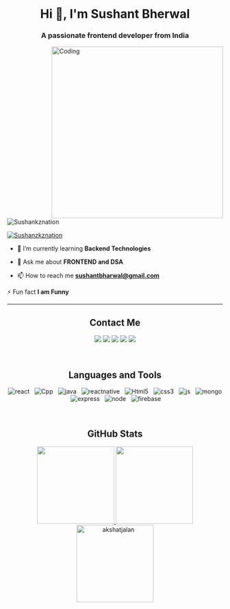 
<h1 align="center">Hi 🙏, I'm Sushant Bherwal</h1>
<h3 align="center">A passionate frontend developer from India</h3>
<img align="right" alt="Coding" width="400" src="https://cdn.dribbble.com/users/1162077/screenshots/3848914/programmer.gif">

<p align="left"> <img src="https://komarev.com/ghpvc/?username=Sushankznation&label=Profile%20views&color=0e75b6&style=flat" alt="Sushankznation" /> </p>


<p align="left"> <a href="https://twitter.com/sushankznation" target="blank"><img src="https://img.shields.io/twitter/follow/Sushankznation?logo=twitter&style=for-the-badge" alt="Sushanzkznation" /></a> </p>

- 🌱 I’m currently learning **Backend Technologies**

- 💬 Ask me about **FRONTEND and  DSA**

- 📫 How to reach me **sushantbharwal@gmail.com**

 ⚡ Fun fact **I am Funny**

---
### <h2 align="center">Contact Me</h2>
<p align="center">   
  <a href="mailto:akshatjalanmain@gmail.com" target="_blank"><img src="https://img.shields.io/badge/-Gmail-0D1117?style=for-the-badge&logo=gmail&logoColor=DB4437"></a>
    <a href="https://www.linkedin.com/in/akshat-jalan/" target="_blank"><img src="https://img.shields.io/badge/-LinkedIn-0D1117?style=for-the-badge&logo=linkedin&logoColor=0077b5"></a> 
  <a href="https://www.instagram.com/akshatxjalan/" target="_blank"><img src="https://img.shields.io/badge/-Instagram-0D1117?style=for-the-badge&logo=instagram&logoColor=C13584"></a>
       <a href="https://twitter.com/AkshatJalan13" target="_blank"><img src="https://img.shields.io/badge/Twitter-0D1117?style=for-the-badge&logo=Twitter&logoColor=1DA1F2"></a>
  <a href="https://www.youtube.com/c/haggele" target="_blank"><img src="https://img.shields.io/badge/YouTube-0D1117?style=for-the-badge&logo=youtube&logoColor=FF0000"></a>
</p>
<br>

### <h2 align="center">Languages and Tools </h2>
<p align="center">
  	<img src="https://img.shields.io/badge/React-20232A?style=for-the-badge&logo=react&logoColor=61DAFB" alt="react" />&nbsp;&nbsp;
  	<img src="https://img.shields.io/badge/C%2B%2B-00599C?style=for-the-badge&logo=c%2B%2B&logoColor=white" alt="Cpp" />&nbsp;&nbsp;
    <img src="https://img.shields.io/badge/Java-ED8B00?style=for-the-badge&logo=java&logoColor=white" alt="java" />&nbsp;&nbsp;
  	<img src="https://img.shields.io/badge/react_native%20-%2320232a.svg?&style=for-the-badge&logo=react&logoColor=%2361DAFB" alt="reactnative" />&nbsp;&nbsp;
    <img src="https://img.shields.io/badge/HTML5-E34F26?style=for-the-badge&logo=html5&logoColor=white" alt="Html5" />&nbsp;&nbsp;
  	<img src="https://img.shields.io/badge/CSS3-1572B6?style=for-the-badge&logo=css3&logoColor=white" alt="css3" />&nbsp;&nbsp;
	  <img src="https://img.shields.io/badge/JavaScript-F7DF1E?style=for-the-badge&logo=javascript&logoColor=black" alt="js" />&nbsp;&nbsp;
	  <img src="https://img.shields.io/badge/MongoDB-%234ea94b.svg?&style=for-the-badge&logo=mongodb&logoColor=white" alt="mongo" />&nbsp;&nbsp;
	    <img src="https://img.shields.io/badge/Express.js-000000?style=for-the-badge&logo=express&logoColor=white" alt="express" />&nbsp;&nbsp;
    <img src="https://img.shields.io/badge/Node.js-339933?style=for-the-badge&logo=nodedotjs&logoColor=white" alt="node" />&nbsp;&nbsp;
  	<img src="https://img.shields.io/badge/Firebase-ffca28?style=for-the-badge&logo=firebase&logoColor=black" alt="firebase" />&nbsp;&nbsp;
</p>
<br>
  

### <h2 align="center">GitHub Stats </h2>


<p align="center">
<a href="https://github.com/AVS1508">
  <img height="180em" src="https://github-readme-stats.vercel.app/api?username=akshatjalan&show_icons=true&locale=en&theme=algolia"/>
  <img height="180em" src="https://github-readme-stats.vercel.app/api/top-langs?username=akshatjalan&show_icons=true&locale=en&layout=compact&theme=algolia"/>
  <img height="180em" src="https://github-readme-streak-stats.herokuapp.com/?user=akshatjalan&theme=algolia" alt="akshatjalan" />
</a>
</p>


[website]: https://akshatjalan.github.io/akshat/

